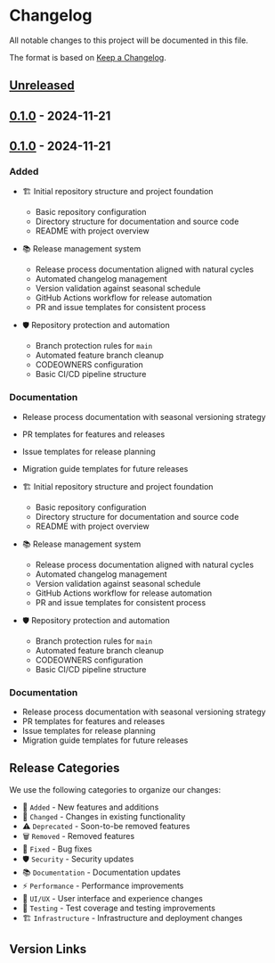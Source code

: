 # Changelog
All notable changes to this project will be documented in this file.

The format is based on [Keep a Changelog](https://keepachangelog.com/en/1.1.0/).

## [Unreleased]

## [0.1.0] - 2024-11-21

## [0.1.0] - 2024-11-21
### Added
- 🏗️ Initial repository structure and project foundation
  - Basic repository configuration
  - Directory structure for documentation and source code
  - README with project overview

- 📚 Release management system
  - Release process documentation aligned with natural cycles
  - Automated changelog management
  - Version validation against seasonal schedule
  - GitHub Actions workflow for release automation
  - PR and issue templates for consistent process

- 🛡️ Repository protection and automation
  - Branch protection rules for `main`
  - Automated feature branch cleanup
  - CODEOWNERS configuration
  - Basic CI/CD pipeline structure

### Documentation
- Release process documentation with seasonal versioning strategy
- PR templates for features and releases
- Issue templates for release planning
- Migration guide templates for future releases
- 🏗️ Initial repository structure and project foundation
  - Basic repository configuration
  - Directory structure for documentation and source code
  - README with project overview

- 📚 Release management system
  - Release process documentation aligned with natural cycles
  - Automated changelog management
  - Version validation against seasonal schedule
  - GitHub Actions workflow for release automation
  - PR and issue templates for consistent process

- 🛡️ Repository protection and automation
  - Branch protection rules for `main`
  - Automated feature branch cleanup
  - CODEOWNERS configuration
  - Basic CI/CD pipeline structure

### Documentation
- Release process documentation with seasonal versioning strategy
- PR templates for features and releases
- Issue templates for release planning
- Migration guide templates for future releases

## Release Categories
We use the following categories to organize our changes:
- 🚀 `Added` - New features and additions
- 🔄 `Changed` - Changes in existing functionality
- ⚠️ `Deprecated` - Soon-to-be removed features
- 🗑️ `Removed` - Removed features
- 🐛 `Fixed` - Bug fixes
- 🛡️ `Security` - Security updates
- 📚 `Documentation` - Documentation updates
- ⚡ `Performance` - Performance improvements
- 🎨 `UI/UX` - User interface and experience changes
- 🧪 `Testing` - Test coverage and testing improvements
- 🏗️ `Infrastructure` - Infrastructure and deployment changes

## Version Links
[Unreleased]: https://github.com/kjon-life/vertispira/compare/v0.1.0...HEAD
[0.1.0]: https://github.com/kjon-life/vertispira/releases/tag/v0.1.0